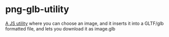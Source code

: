 # png-glb-utility
[A JS utility](https://cesswairimu.github.io/png-to-glb-utility/) where you can choose an image, and it inserts it into a GLTF/glb formatted file, and lets you download it as image.glb
